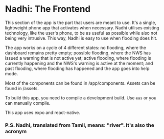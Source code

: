 # Nadhi: The Frontend

This section of the app is the part that users are meant to use. It's a single, lightweight
phone app that activates when necessary. Nadhi utilises existing technology, like the user's
phone, to be as useful as possible while also not being very intrusive. This way, Nadhi is
easy to use when flooding does hit.

The app works on a cycle of 4 different states: no flooding, where the dashboard remains pretty empty;
possible flooding, where the NWS has issued a warning that is not active yet; active flooding, where
flooding is currently happening and the NWS's warning is active at the moment; and past flooding,
where flooding has happened and the app goes into help mode.

Most of the components can be found in /app/components. Assets can be found in /assets.

To build this app, you need to compile a development build. Use `eas` or you can manually compile.

This app uses expo and react-native.

### P.S. Nadhi, translated from Tamil, means: "river". It's also the acronym